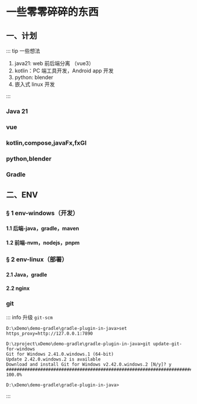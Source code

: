 # 一些零零碎碎的东西

## 一、计划

::: tip 一些想法

1. java21: web 前后端分离 （vue3）
2. kotlin：PC 端工具开发，Android app 开发
3. python: blender  
4. 嵌入式 linux 开发

:::

### Java 21

### vue

### kotlin,compose,javaFx,fxGl

### python,blender

### Gradle


## 二、ENV

### § 1 env-windows（开发）

#### 1.1 后端-java，gradle，maven



#### 1.2 前端-nvm，nodejs，pnpm

### § 2 env-linux（部署）

#### 2.1 Java，gradle

#### 2.2 nginx

### git

::: info 升级 `git-scm`

```shell
D:\xDemo\demo-gradle\gradle-plugin-in-java>set https_proxy=http://127.0.0.1:7890

D:\zproject\xDemo\demo-gradle\gradle-plugin-in-java>git update-git-for-windows
Git for Windows 2.41.0.windows.1 (64-bit)
Update 2.42.0.windows.2 is available
Download and install Git for Windows v2.42.0.windows.2 [N/y]? y
################################################################################################################ 100.0%

D:\xDemo\demo-gradle\gradle-plugin-in-java>
```
:::

